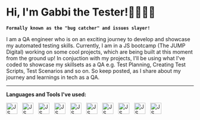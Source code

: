 # Hi, I'm Gabbi the Tester!👩🏾‍💻🧪

**`Formally known as the "bug catcher" and issues slayer!`**

I am a QA engineer who is on an exciting journey to develop and showcase my automated testing skills. Currently, I am in a JS bootcamp (The JUMP Digital) working on some cool projects, which are being built at this moment from the ground up! In conjuction with my projects, I'll be using what I've coded to showcase my skillsets as a QA e.g. Test Planning, Creating Test Scripts, Test Scenarios and so on. So keep posted, as I share about my journey and learnings in tech as a QA.

---
**Languages and Tools I've used:**

<img align="left" alt="JS" width="30px" style= "padding-right:10px;" src="https://cdn.jsdelivr.net/gh/devicons/devicon@latest/icons/html5/html5-original-wordmark.svg" />
 
<img align="left" alt="JS" width="30px" style= "padding-right:10px;" src="https://cdn.jsdelivr.net/gh/devicons/devicon@latest/icons/css3/css3-original-wordmark.svg" />
                   
<img align="left" alt="JS" width="30px" style= "padding-right:10px;" src="https://cdn.jsdelivr.net/gh/devicons/devicon@latest/icons/javascript/javascript-original.svg" />

<img align="left" alt="JS" width="30px" style= "padding-right:10px;" src="https://cdn.jsdelivr.net/gh/devicons/devicon@latest/icons/cypressio/cypressio-original.svg" />
          
<img align="left" alt="JS" width="30px" style= "padding-right:10px;" src="https://cdn.jsdelivr.net/gh/devicons/devicon@latest/icons/apple/apple-original.svg" />

<img align="left" alt="JS" width="30px" style= "padding-right:10px;" src="https://cdn.jsdelivr.net/gh/devicons/devicon@latest/icons/browserstack/browserstack-original-wordmark.svg" />
                   
<img align="left" alt="JS" width="30px" style= "padding-right:10px;" src="https://cdn.jsdelivr.net/gh/devicons/devicon@latest/icons/android/android-plain.svg" />
          
<img align="left" alt="JS" width="30px" style= "padding-right:10px;" src="https://cdn.jsdelivr.net/gh/devicons/devicon@latest/icons/postman/postman-original.svg" />
          
<img align="left" alt="JS" width="30px" style= "padding-right:10px;" src="https://cdn.jsdelivr.net/gh/devicons/devicon@latest/icons/graphql/graphql-plain.svg" />

<img align="left" alt="JS" width="30px" style= "padding-right:10px;" src="https://cdn.jsdelivr.net/gh/devicons/devicon@latest/icons/git/git-original.svg" />
                    
          
